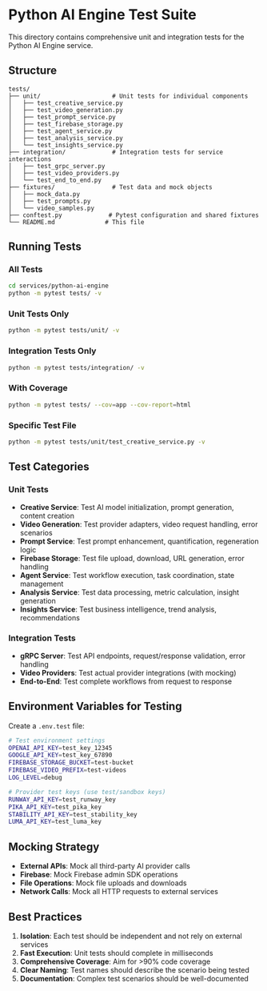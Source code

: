 # Python AI Engine Test Suite

This directory contains comprehensive unit and integration tests for the Python AI Engine service.

## Structure

```
tests/
├── unit/                    # Unit tests for individual components
│   ├── test_creative_service.py
│   ├── test_video_generation.py
│   ├── test_prompt_service.py
│   ├── test_firebase_storage.py
│   ├── test_agent_service.py
│   ├── test_analysis_service.py
│   └── test_insights_service.py
├── integration/             # Integration tests for service interactions
│   ├── test_grpc_server.py
│   ├── test_video_providers.py
│   └── test_end_to_end.py
├── fixtures/                # Test data and mock objects
│   ├── mock_data.py
│   ├── test_prompts.py
│   └── video_samples.py
├── conftest.py             # Pytest configuration and shared fixtures
└── README.md              # This file
```

## Running Tests

### All Tests

```bash
cd services/python-ai-engine
python -m pytest tests/ -v
```

### Unit Tests Only

```bash
python -m pytest tests/unit/ -v
```

### Integration Tests Only

```bash
python -m pytest tests/integration/ -v
```

### With Coverage

```bash
python -m pytest tests/ --cov=app --cov-report=html
```

### Specific Test File

```bash
python -m pytest tests/unit/test_creative_service.py -v
```

## Test Categories

### Unit Tests

- **Creative Service**: Test AI model initialization, prompt generation, content creation
- **Video Generation**: Test provider adapters, video request handling, error scenarios
- **Prompt Service**: Test prompt enhancement, quantification, regeneration logic
- **Firebase Storage**: Test file upload, download, URL generation, error handling
- **Agent Service**: Test workflow execution, task coordination, state management
- **Analysis Service**: Test data processing, metric calculation, insight generation
- **Insights Service**: Test business intelligence, trend analysis, recommendations

### Integration Tests

- **gRPC Server**: Test API endpoints, request/response validation, error handling
- **Video Providers**: Test actual provider integrations (with mocking)
- **End-to-End**: Test complete workflows from request to response

## Environment Variables for Testing

Create a `.env.test` file:

```bash
# Test environment settings
OPENAI_API_KEY=test_key_12345
GOOGLE_API_KEY=test_key_67890
FIREBASE_STORAGE_BUCKET=test-bucket
FIREBASE_VIDEO_PREFIX=test-videos
LOG_LEVEL=debug

# Provider test keys (use test/sandbox keys)
RUNWAY_API_KEY=test_runway_key
PIKA_API_KEY=test_pika_key
STABILITY_API_KEY=test_stability_key
LUMA_API_KEY=test_luma_key
```

## Mocking Strategy

- **External APIs**: Mock all third-party AI provider calls
- **Firebase**: Mock Firebase admin SDK operations
- **File Operations**: Mock file uploads and downloads
- **Network Calls**: Mock all HTTP requests to external services

## Best Practices

1. **Isolation**: Each test should be independent and not rely on external services
2. **Fast Execution**: Unit tests should complete in milliseconds
3. **Comprehensive Coverage**: Aim for >90% code coverage
4. **Clear Naming**: Test names should describe the scenario being tested
5. **Documentation**: Complex test scenarios should be well-documented

